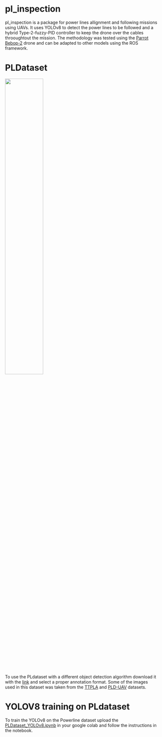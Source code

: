 # pl_inspection

pl_inspection is a package for power lines allignment and following missions using UAVs. It uses YOLOv8 to detect the power lines to be followed and a hybrid Type-2-fuzzy-PID controller to keep the drone over the cables throoughtout the mission. The methodology was tested using the [Parrot Bebop-2](https://www.parrot.com/assets/s3fs-public/2021-09/bebop-2_user-guide_uk_2.pdf) drone and can be adapted to other models using the ROS framework.

# PLDataset

<img src=https://github.com/guiaugustoga987/pl_inspection/assets/56890056/32118c5e-61c9-4b3f-a551-cde68936700c width=50% height=50%>



To use the PLdataset with a different object detection algorithm download it with the [link](https://universe.roboflow.com/pltdataset-cpx3u/power-lines-dataset) and select a proper annotation format. Some of the images used in this dataset was taken from the [TTPLA](https://github.com/R3ab/ttpla_dataset) and [PLD-UAV](https://github.com/SnorkerHeng/PLD-UAV) datasets.


# YOLOV8 training on PLdataset

To train the YOLOv8 on the Powerline dataset upload the [PLDataset_YOLOv8.ipynb](https://github.com/guiaugustoga987/pl_inspection/blob/main/training/PLDataset_YOLOv8.ipynb) in your google colab and follow the instructions in the notebook. 
